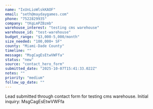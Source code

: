 ```yaml
---
name: "IxUnLioWlskKAOF"
email: "seth@maydaygames.com"
phone: "7522829935"
company: "tKgLmPZBzmb"
warehouse_interest: "testing cms warehouse"
warehouse_id: "test-warehouse"
budget_range: "$3,000-5,000/month"
size_needed: "100,000+ SF"
county: "Miami-Dade County"
timeline: ""
message: "MsgCagEsEtwVWFfa"
status: "new"
source: "contact_hero_form"
submitted_date: "2025-10-07T15:41:33.022Z"
notes: ""
priority: "medium"
follow_up_date: ""
---
```


Lead submitted through contact form for testing cms warehouse.
Initial inquiry: MsgCagEsEtwVWFfa
